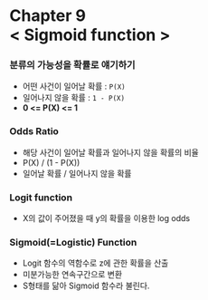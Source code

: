 Chapter 9<br/>
< Sigmoid function >
===============================

### 분류의 가능성을 확률로 얘기하기
- 어떤 사건이 일어날 확률 : `P(X)`
- 일어나지 않을 확률 : `1 - P(X)`
- **0 <= P(X) <= 1**

### Odds Ratio
- 해당 사건이 일어날 확률과 일어나지 않을 확률의 비율
- P(X) / (1 - P(X))
- 일어날 확률 / 일어나지 않을 확률

### Logit function
- X의 값이 주어졌을 때 y의 확률을 이용한 log odds

### Sigmoid(=Logistic) Function
- Logit 함수의 역함수로 z에 관한 확률을 산출
- 미분가능한 연속구간으로 변환
- S형태를 닮아 Sigmoid 함수라 불린다.

